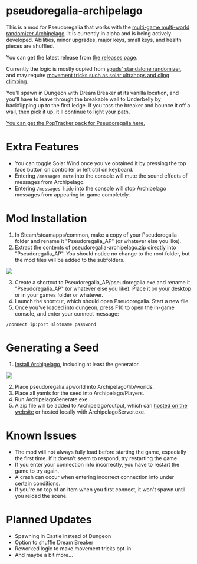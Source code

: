 # pseudoregalia-archipelago
This is a mod for Pseudoregalia that works with the [multi-game multi-world randomizer Archipelago](https://archipelago.gg/). It is currently in alpha and is being actively developed. Abilities, minor upgrades, major keys, small keys, and health pieces are shuffled.

You can get the latest release from [the releases page](https://github.com/pseudoregalia-modding/pseudoregalia-archipelago/releases).

Currently the logic is mostly copied from [spuds' standalone randomizer](https://github.com/pseudoregalia-modding/rando), and may require [movement tricks such as solar ultrahops and cling climbing](https://www.youtube.com/watch?v=kZJjYdh6huk).

You'll spawn in Dungeon with Dream Breaker at its vanilla location, and you'll have to leave through the breakable wall to Underbelly by backflipping up to the first ledge. If you toss the breaker and bounce it off a wall, then pick it up, it'll continue to light your path.

[You can get the PopTracker pack for Pseudoregalia here.](https://github.com/Br00ty/pseudoregalia_brooty)


# Extra Features
- You can toggle Solar Wind once you've obtained it by pressing the top face button on controller or left ctrl on keyboard.
- Entering `/messages mute` into the console will mute the sound effects of messages from Archipelago.
- Entering `/messages hide` into the console will stop Archipelago messages from appearing in-game completely.


# Mod Installation
1. In Steam/steamapps/common, make a copy of your Pseudoregalia folder and rename it "Pseudoregalia_AP" (or whatever else you like).
2. Extract the contents of pseudoregalia-archipelago.zip directly into "Pseudoregalia_AP". You should notice no change to the root folder, but the mod files will be added to the subfolders.

![](https://i.imgur.com/SGPm9oq.jpg)

3. Create a shortcut to Pseudoregalia_AP/pseudoregalia.exe and rename it "Pseudoregalia_AP" (or whatever else you like). Place it on your desktop or in your games folder or whatever.
4. Launch the shortcut, which should open Pseudoregalia. Start a new file.
5. Once you've loaded into dungeon, press F10 to open the in-game console, and enter your connect message:

`/connect ip:port slotname password`


# Generating a Seed
1. [Install Archipelago](https://archipelago.gg/tutorial/Archipelago/setup/en), including at least the generator.

![](https://i.imgur.com/9IedtY4.jpg)

2. Place pseudoregalia.apworld into Archipelago/lib/worlds.
3. Place all yamls for the seed into Archipelago/Players.
4. Run ArchipelagoGenerate.exe.
5. A zip file will be added to Archipelago/output, which can [hosted on the website](https://archipelago.gg/uploads) or hosted locally with ArchipelagoServer.exe.


# Known Issues
- The mod will not always fully load before starting the game, especially the first time. If it doesn't seem to respond, try restarting the game.
- If you enter your connection info incorrectly, you have to restart the game to try again.
- A crash can occur when entering incorrect connection info under certain conditions.
- If you're on top of an item when you first connect, it won't spawn until you reload the scene.


# Planned Updates
- Spawning in Castle instead of Dungeon
- Option to shuffle Dream Breaker
- Reworked logic to make movement tricks opt-in
- And maybe a bit more...
